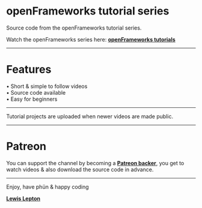 # openFrameworks tutorial series

Source code from the openFrameworks tutorial series.

Watch the openFrameworks series here: [**openFrameworks tutorials**](https://www.youtube.com/c/lewislepton)

---

# Features
• Short & simple to follow videos<br>
• Source code available<br>
• Easy for beginners

---

Tutorial projects are uploaded when newer videos are made public.

---

# Patreon

You can support the channel by becoming a [**Patreon backer**](https://patreon.com/lewislepton), you get to watch videos & also download the source code in advance.

---

Enjoy, have phün & happy coding

[**Lewis Lepton**](http://lewislepton.com)